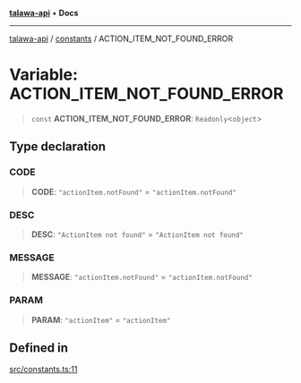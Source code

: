 [**talawa-api**](../../README.md) • **Docs**

***

[talawa-api](../../modules.md) / [constants](../README.md) / ACTION\_ITEM\_NOT\_FOUND\_ERROR

# Variable: ACTION\_ITEM\_NOT\_FOUND\_ERROR

> `const` **ACTION\_ITEM\_NOT\_FOUND\_ERROR**: `Readonly`\<`object`\>

## Type declaration

### CODE

> **CODE**: `"actionItem.notFound"` = `"actionItem.notFound"`

### DESC

> **DESC**: `"ActionItem not found"` = `"ActionItem not found"`

### MESSAGE

> **MESSAGE**: `"actionItem.notFound"` = `"actionItem.notFound"`

### PARAM

> **PARAM**: `"actionItem"` = `"actionItem"`

## Defined in

[src/constants.ts:11](https://github.com/PalisadoesFoundation/talawa-api/blob/3bacbf38707ebd3e3e5f1bc5b4cc7aa3b2adc169/src/constants.ts#L11)
